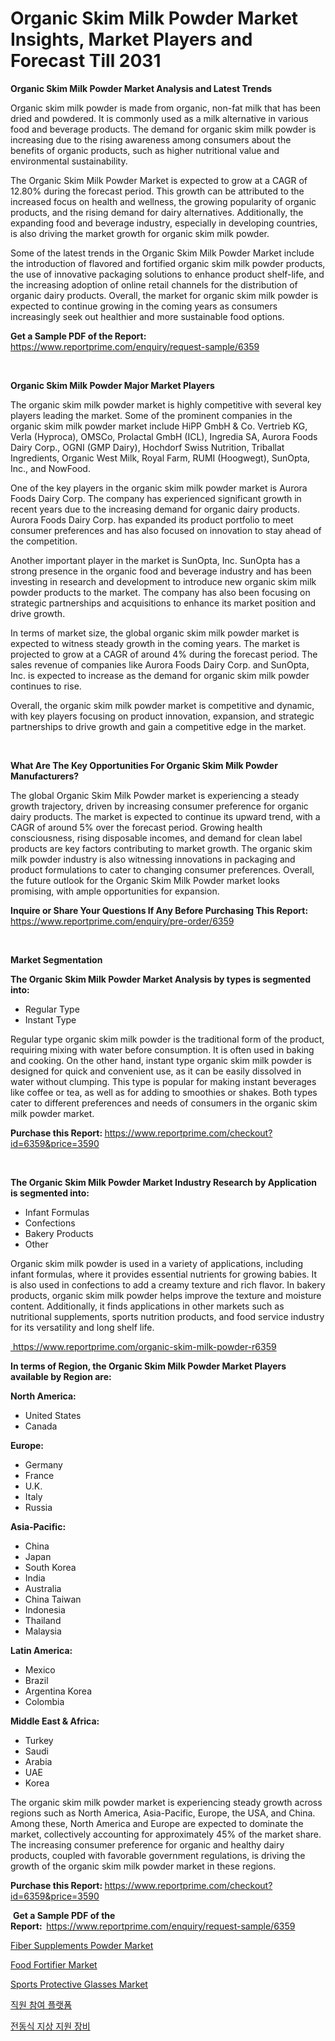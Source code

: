 <p><h1>Organic Skim Milk Powder Market Insights, Market Players and Forecast Till 2031</h1></p><p><strong>Organic Skim Milk Powder Market Analysis and Latest Trends</strong></p>
<p><p>Organic skim milk powder is made from organic, non-fat milk that has been dried and powdered. It is commonly used as a milk alternative in various food and beverage products. The demand for organic skim milk powder is increasing due to the rising awareness among consumers about the benefits of organic products, such as higher nutritional value and environmental sustainability. </p><p>The Organic Skim Milk Powder Market is expected to grow at a CAGR of 12.80% during the forecast period. This growth can be attributed to the increased focus on health and wellness, the growing popularity of organic products, and the rising demand for dairy alternatives. Additionally, the expanding food and beverage industry, especially in developing countries, is also driving the market growth for organic skim milk powder.</p><p>Some of the latest trends in the Organic Skim Milk Powder Market include the introduction of flavored and fortified organic skim milk powder products, the use of innovative packaging solutions to enhance product shelf-life, and the increasing adoption of online retail channels for the distribution of organic dairy products. Overall, the market for organic skim milk powder is expected to continue growing in the coming years as consumers increasingly seek out healthier and more sustainable food options.</p></p>
<p><strong>Get a Sample PDF of the Report:&nbsp;</strong> <a href="https://www.reportprime.com/enquiry/request-sample/6359">https://www.reportprime.com/enquiry/request-sample/6359</a></p>
<p>&nbsp;</p>
<p><strong>Organic Skim Milk Powder Major Market Players</strong></p>
<p><p>The organic skim milk powder market is highly competitive with several key players leading the market. Some of the prominent companies in the organic skim milk powder market include HiPP GmbH & Co. Vertrieb KG, Verla (Hyproca), OMSCo, Prolactal GmbH (ICL), Ingredia SA, Aurora Foods Dairy Corp., OGNI (GMP Dairy), Hochdorf Swiss Nutrition, Triballat Ingredients, Organic West Milk, Royal Farm, RUMI (Hoogwegt), SunOpta, Inc., and NowFood.</p><p>One of the key players in the organic skim milk powder market is Aurora Foods Dairy Corp. The company has experienced significant growth in recent years due to the increasing demand for organic dairy products. Aurora Foods Dairy Corp. has expanded its product portfolio to meet consumer preferences and has also focused on innovation to stay ahead of the competition.</p><p>Another important player in the market is SunOpta, Inc. SunOpta has a strong presence in the organic food and beverage industry and has been investing in research and development to introduce new organic skim milk powder products to the market. The company has also been focusing on strategic partnerships and acquisitions to enhance its market position and drive growth.</p><p>In terms of market size, the global organic skim milk powder market is expected to witness steady growth in the coming years. The market is projected to grow at a CAGR of around 4% during the forecast period. The sales revenue of companies like Aurora Foods Dairy Corp. and SunOpta, Inc. is expected to increase as the demand for organic skim milk powder continues to rise.</p><p>Overall, the organic skim milk powder market is competitive and dynamic, with key players focusing on product innovation, expansion, and strategic partnerships to drive growth and gain a competitive edge in the market.</p></p>
<p>&nbsp;</p>
<p><strong>What Are The Key Opportunities For Organic Skim Milk Powder Manufacturers?</strong></p>
<p><p>The global Organic Skim Milk Powder market is experiencing a steady growth trajectory, driven by increasing consumer preference for organic dairy products. The market is expected to continue its upward trend, with a CAGR of around 5% over the forecast period. Growing health consciousness, rising disposable incomes, and demand for clean label products are key factors contributing to market growth. The organic skim milk powder industry is also witnessing innovations in packaging and product formulations to cater to changing consumer preferences. Overall, the future outlook for the Organic Skim Milk Powder market looks promising, with ample opportunities for expansion.</p></p>
<p><strong>Inquire or Share Your Questions If Any Before Purchasing This Report:</strong> <a href="https://www.reportprime.com/enquiry/pre-order/6359">https://www.reportprime.com/enquiry/pre-order/6359</a></p>
<p>&nbsp;</p>
<p><strong>Market Segmentation</strong></p>
<p><strong>The Organic Skim Milk Powder Market Analysis by types is segmented into:</strong></p>
<p><ul><li>Regular Type</li><li>Instant Type</li></ul></p>
<p><p>Regular type organic skim milk powder is the traditional form of the product, requiring mixing with water before consumption. It is often used in baking and cooking. On the other hand, instant type organic skim milk powder is designed for quick and convenient use, as it can be easily dissolved in water without clumping. This type is popular for making instant beverages like coffee or tea, as well as for adding to smoothies or shakes. Both types cater to different preferences and needs of consumers in the organic skim milk powder market.</p></p>
<p><strong>Purchase this Report:&nbsp;</strong><a href="https://www.reportprime.com/checkout?id=6359&price=3590">https://www.reportprime.com/checkout?id=6359&price=3590</a></p>
<p>&nbsp;</p>
<p><strong>The Organic Skim Milk Powder Market Industry Research by Application is segmented into:</strong></p>
<p><ul><li>Infant Formulas</li><li>Confections</li><li>Bakery Products</li><li>Other</li></ul></p>
<p><p>Organic skim milk powder is used in a variety of applications, including infant formulas, where it provides essential nutrients for growing babies. It is also used in confections to add a creamy texture and rich flavor. In bakery products, organic skim milk powder helps improve the texture and moisture content. Additionally, it finds applications in other markets such as nutritional supplements, sports nutrition products, and food service industry for its versatility and long shelf life.</p></p>
<p><a href="https://www.reportprime.com/organic-skim-milk-powder-r6359">&nbsp;https://www.reportprime.com/organic-skim-milk-powder-r6359</a></p>
<p><strong>In terms of Region, the Organic Skim Milk Powder Market Players available by Region are:</strong></p>
<p>
    <p> <strong> North America: </strong>
        <ul>
            <li>United States</li>
            <li>Canada</li>
        </ul>
        </p> 
    <p> <strong> Europe: </strong>
        <ul>
            <li>Germany</li>
            <li>France</li>
            <li>U.K.</li>
            <li>Italy</li>
            <li>Russia</li>
        </ul>
        </p> 
    <p> <strong> Asia-Pacific: </strong>
        <ul>
            <li>China</li>
            <li>Japan</li>
            <li>South Korea</li>
            <li>India</li>
            <li>Australia</li>
            <li>China Taiwan</li>
            <li>Indonesia</li>
            <li>Thailand</li>
            <li>Malaysia</li>
        </ul>
        </p> 
    <p> <strong> Latin America: </strong>
        <ul>
            <li>Mexico</li>
            <li>Brazil</li>
            <li>Argentina Korea</li>
            <li>Colombia</li>
        </ul>
        </p> 
    <p> <strong> Middle East & Africa: </strong>
        <ul>
            <li>Turkey</li>
            <li>Saudi</li>
            <li>Arabia</li>
            <li>UAE</li>
            <li>Korea</li>
        </ul>
    </p>
    </p>
<p><p>The organic skim milk powder market is experiencing steady growth across regions such as North America, Asia-Pacific, Europe, the USA, and China. Among these, North America and Europe are expected to dominate the market, collectively accounting for approximately 45% of the market share. The increasing consumer preference for organic and healthy dairy products, coupled with favorable government regulations, is driving the growth of the organic skim milk powder market in these regions.</p></p>
<p><strong>Purchase this Report: </strong><a href="https://www.reportprime.com/checkout?id=6359&price=3590">https://www.reportprime.com/checkout?id=6359&price=3590</a></p>
<p>&nbsp;<strong>Get a Sample PDF of the Report:&nbsp;&nbsp;</strong><a href="https://www.reportprime.com/enquiry/request-sample/6359">https://www.reportprime.com/enquiry/request-sample/6359</a></p>
<p><strong></strong></p>
<p><p><a href="https://github.com/Sherrillcrooksxa8i18ucf2m/Market-Research-Report-List-2/blob/main/fiber-supplements-powder-market.md">Fiber Supplements Powder Market</a></p><p><a href="https://github.com/AlysaLedner2023/Market-Research-Report-List-1/blob/main/food-fortifier-market.md">Food Fortifier Market</a></p><p><a href="https://issuu.com/reportprime-2/docs/sports-protective-glasses-market-size-2030.pptx">Sports Protective Glasses Market</a></p><p><a href="https://github.com/fredrickeglers/Market-Research-Report-List-2/blob/main/961201771517.md">직원 참여 플랫폼</a></p><p><a href="https://github.com/RichardLueilwitz787/Market-Research-Report-List-1/blob/main/443665471518.md">전동식 지상 지원 장비</a></p></p>